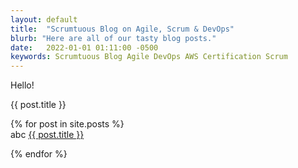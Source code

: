 ```yaml
---
layout: default
title:  "Scrumtuous Blog on Agile, Scrum & DevOps"
blurb: "Here are all of our tasty blog posts."
date:   2022-01-01 01:11:00 -0500
keywords: Scrumtuous Blog Agile DevOps AWS Certification Scrum
---
```

Hello!

{{ post.title }}


{% for post in site.posts %}			
abc
<a href="{{ post.url }}">{{ post.title }}</a>

{% endfor %}
 